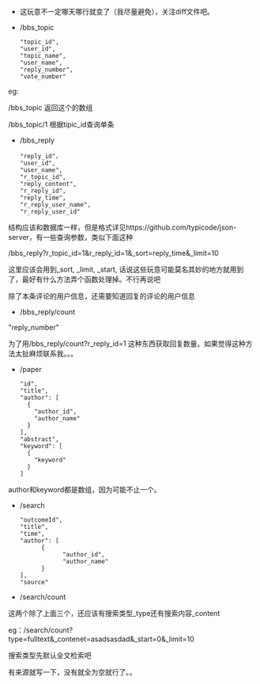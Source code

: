 * 这玩意不一定哪天哪行就变了（我尽量避免），关注diff文件吧。

* /bbs_topic

      "topic_id",
      "user_id",
      "topic_name",
      "user_name",
      "reply_number",
      "vote_number"

eg:

/bbs_topic   返回这个的数组

/bbs_topic/1 根据tipic_id查询单条

* /bbs_reply

      "reply_id"，
      "user_id",
      "user_name",
      "r_topic_id",
      "reply_content",
      "r_reply_id",
      "reply_time",
      "r_reply_user_name",
      "r_reply_user_id"

结构应该和数据库一样，但是格式详见https://github.com/typicode/json-server，有一些查询参数，类似下面这种

/bbs_reply?r_topic_id=1&r_reply_id=1&_sort=reply_time&_limit=10

这里应该会用到_sort, _limit, _start, 话说这些玩意可能莫名其妙的地方就用到了，最好有什么方法弄个函数处理掉。不行再说吧

除了本条评论的用户信息，还需要知道回复的评论的用户信息

* /bbs_reply/count

"reply_number"

为了用/bbs_reply/count?r_reply_id=1 这种东西获取回复数量。如果觉得这种方法太扯麻烦联系我。。。

* /paper

      "id",
      "title",
      "author": [
        {
          "author_id",
          "author_name"
        }
      ],
      "abstract",
      "keyword": [
        {
          "keyword"
        }
      ]
      
author和keyword都是数组，因为可能不止一个。

* /search

      "outcomeId",
      "title",
      "time",
      "author": [
            {
                  "author_id",
                  "author_name"
            }
      ],
      "source"
      
* /search/count

这两个除了上面三个，还应该有搜索类型_type还有搜索内容_content

eg：/search/count?type=fulltext&_contenet=asadsasdad&_start=0&_limit=10

搜索类型先默认全文检索吧

有来源就写一下，没有就全为空就行了。。
